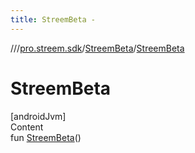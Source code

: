 ```yaml
---
title: StreemBeta -
---
```

//[<root>](../../../index.md)/[pro.streem.sdk](../index.md)/[StreemBeta](index.md)/[StreemBeta](-streem-beta.md)



# StreemBeta  
[androidJvm]  
Content  
fun [StreemBeta](-streem-beta.md)()  



